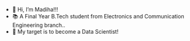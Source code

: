 - 👋 Hi, I’m Madiha!!!
- 📚 A Final Year B.Tech student from Electronics and Communication Engineering branch..
- 🎯 My target is to become a Data Scientist!
  
<!---
Madihaj14/Madihaj14 is a ✨ special ✨ repository because its `README.md` (this file) appears on your GitHub profile.
You can click the Preview link to take a look at your changes.
--->
